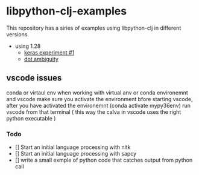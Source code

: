 # libpython-clj-examples 


This repository has a siries of examples using libpython-clj in different versions.


* using 1.28
  * [keras experiment #1](./using-1.28/resources/public/basic-tests/keras-test/index.html)
  * [dot ambiguity](./using-1.28/resources/public/basic-tests/class-or-module/index.html)



## vscode issues

conda or virtaul env
when working with virtual anv or conda environemnt and vscode make sure you activate the environment bfore starting vscode, 
after you have activated the environemnt (conda activate mypy36env) run vscode from that terminal ( this way the calva in vscode uses the right python executable )

### Todo
* [] Start an initial language processing with nltk
* [] Start an initial language processing with sapcy
* [] write a small exmple of python code that catches output from python call